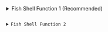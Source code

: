 <details>
  <summary>Fish Shell Function 1 (Recommended)</summary>
  <pre>
    <code>
    function cv
        if test (count $argv) -eq 0
            echo "Usage: cv <file.c or file.cpp>"
            return 1
        end

        set file $argv[1]

        if not test -f $file
            echo "File not found!"
            return 1
        end

        # Extract file extension
        set extension (string split -r '.' $file)[2]

        if test -z "$extension"
            echo "Invalid file. Please provide a file with a .c or .cpp extension."
            return 1
        end

        set extension (string lower $extension)

        set output "output_executable"

        # Check if file is .c or .cpp
        if test $extension = "c"
            set compiler gcc
        else if test $extension = "cpp"
            set compiler g++
        else
            echo "Invalid file extension. Please provide a .c or .cpp file."
            return 1
        end

        # Compile the file and measure compile time
        echo "Compiling $file..."
        set compile_start (date +%s%N)
        $compiler $file -o $output
        set compile_end (date +%s%N)
        set compile_time (math (math $compile_end - $compile_start) / 1000000000)
        echo "Compile time: $compile_time seconds"

        # Check if the file was compiled successfully
        if not test -x $output
            echo "Compilation failed!"
            return 1
        end

        # Run the executable and measure execution time and memory usage
        echo "Executing $output..."
        set exec_start (date +%s%N)

        # Measure execution time using the built-in time command
        time ./$output

        set exec_end (date +%s%N)
        set exec_time (math (math $exec_end - $exec_start) / 1000000000)
        echo "Execution time: $exec_time seconds"

        # Remove the output executable
        rm $output
    end
    </code>

  </pre>
</details>

<details>
  <summary>Fish Shell Function 2</summary>
  <pre>
    <code>
    # Define variables for colors
    set -g __COLOR_RESET (set_color normal)
    set -g __COLOR_RED (set_color red)
    set -g __COLOR_GREEN (set_color green)
    set -g __COLOR_CYAN (set_color cyan)
    set -g __COLOR_MAGENTA (set_color magenta)

    function cr
        # Check if file exists
        if test -f $argv[1]
            # Auto detect compiler
            if type -q g++
                set compiler "g++"
            else
                echo "Error: Compiler not found"
                return 1
            end

            # Log starting time for compilation
            set start_compile_time (date +%s%N)

            # Compile the file
            echo -n "Compiling... "
            if $compiler $argv[1] -o output 2> log
                echo "$__COLOR_GREEN Successful"
                set success true
            else
                echo "$__COLOR_RED Error"
                cat log
                rm -f log
                return 1
            end

            # Log compilation time
            set end_compile_time (date +%s%N)
            set compile_time_ns (math $end_compile_time - $start_compile_time)
            set compile_time_ms (math $compile_time_ns / 1000000)
            set compile_time_s (math $compile_time_ms / 1000)
            echo -n $__COLOR_CYAN"Compilation Time: "
            if test $compile_time_s -gt 60
                echo "$compile_time_s seconds"
            else if test $compile_time_ms -gt 1000
                echo "$compile_time_s seconds"
            else
                echo "$compile_time_ms milliseconds"
            end

            # Add newline before execution log
            echo ""

            # Execute the binary
            echo -n $_COLOR_MAGENTA "Executing... "
            set start_time (date +%s%N)
            ./output
            set end_time (date +%s%N)
            set execution_time_ns (math $end_time - $start_time)
            set execution_time_ms (math $execution_time_ns / 1000000)
            set execution_time_s (math $execution_time_ms / 1000)

            # Log total execution time
            echo ""
            echo ""
            echo -n $__COLOR_CYAN"Total Execution Time: "
            if test $execution_time_s -gt 60
                echo "$execution_time_s seconds"
            else if test $execution_time_ms -gt 1000
                echo "$execution_time_s seconds"
            else
                echo "$execution_time_ms milliseconds"
            end

            # Cleanup
            rm -f output

            return 0
        else
            echo "Error: File not found"
            return 1
        end

        # Log total compilation time and execution time at the end with different color
        echo ""
        echo ""
        echo -n $__COLOR_MAGENTA"Total Compilation Time: "
        if test $compile_time_s -gt 60
            echo "$compile_time_s seconds"
        else if test $compile_time_ms -gt 1000
            echo "$compile_time_s seconds"
        else
            echo "$compile_time_ms milliseconds"
        end

        echo -n $__COLOR_MAGENTA"Total Execution Time: "
        if test $execution_time_s -gt 60
            echo "$execution_time_s seconds"
        else if test $execution_time_ms -gt 1000
            echo "$execution_time_s seconds"
        else
            echo "$execution_time_ms milliseconds"
        end
    end
    </code>

  </pre>
</details>
